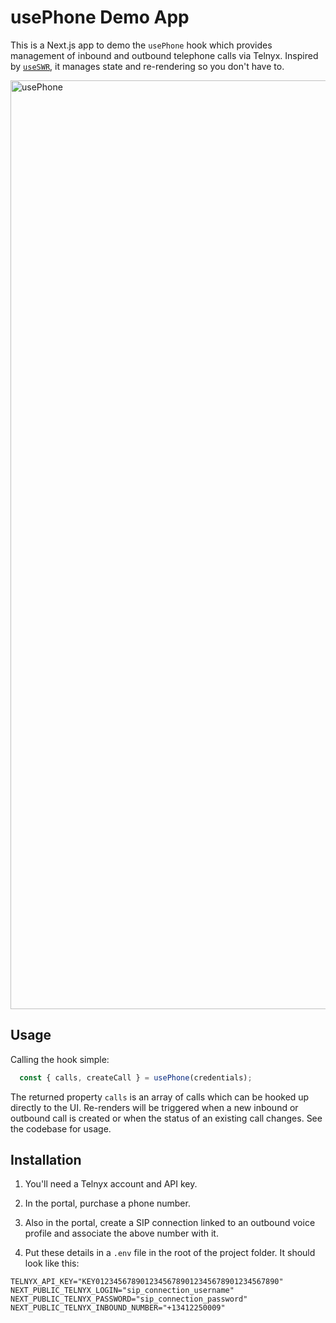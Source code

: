 # usePhone Demo App

This is a Next.js app to demo the `usePhone` hook which provides management of inbound and outbound telephone calls via Telnyx. Inspired by [`useSWR`](https://swr.vercel.app/), it manages state and re-rendering so you don't have to.

<img width="1486" alt="usePhone" src="https://github.com/user-attachments/assets/9ec99ba0-6cbf-41d6-868b-c1612c078470">


## Usage 

Calling the hook simple:

```typescript
  const { calls, createCall } = usePhone(credentials);
```

The returned property `calls` is an array of calls which can be hooked up directly to the UI. Re-renders will be triggered when a new inbound or outbound call is created or when the status of an existing call changes. See the codebase for usage.

## Installation

1. You'll need a Telnyx account and API key.

2. In the portal, purchase a phone number.

3. Also in the portal, create a SIP connection linked to an outbound voice profile and associate the above number with it.

4. Put these details in a `.env` file in the root of the project folder. It should look like this:

```
TELNYX_API_KEY="KEY01234567890123456789012345678901234567890"
NEXT_PUBLIC_TELNYX_LOGIN="sip_connection_username"
NEXT_PUBLIC_TELNYX_PASSWORD="sip_connection_password"
NEXT_PUBLIC_TELNYX_INBOUND_NUMBER="+13412250009"
```

